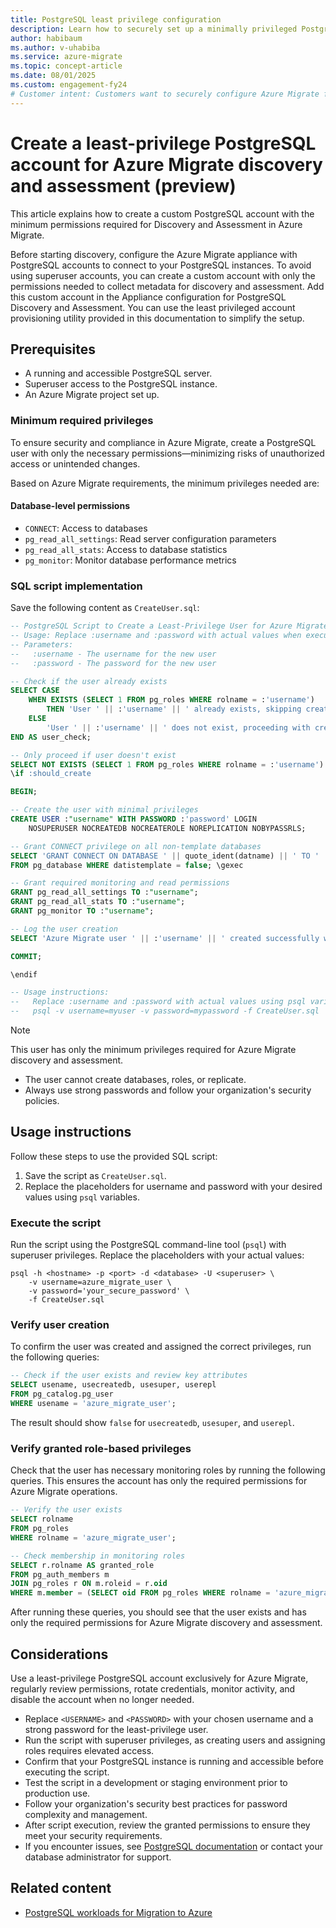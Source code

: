 ```yaml
---
title: PostgreSQL least privilege configuration
description: Learn how to securely set up a minimally privileged PostgreSQL account for Azure Migrate without requiring superuser access, using a built-in utility to streamline configuration and enhance security.
author: habibaum
ms.author: v-uhabiba
ms.service: azure-migrate 
ms.topic: concept-article 
ms.date: 08/01/2025
ms.custom: engagement-fy24 
# Customer intent: Customers want to securely configure Azure Migrate for PostgreSQL discovery by creating custom accounts with minimal permissions. The goal is to avoid using superuser access while ensuring the appliance can collect necessary metadata for assessment.
---
```


# Create a least-privilege PostgreSQL account for Azure Migrate discovery and assessment (preview)

This article explains how to create a custom PostgreSQL account with the minimum permissions required for Discovery and Assessment in Azure Migrate.

Before starting discovery, configure the Azure Migrate appliance with PostgreSQL accounts to connect to your PostgreSQL instances. To avoid using superuser accounts, you can create a custom account with only the permissions needed to collect metadata for discovery and assessment. Add this custom account in the Appliance configuration for PostgreSQL Discovery and Assessment. You can use the least privileged account provisioning utility provided in this documentation to simplify the setup.

## Prerequisites

- A running and accessible PostgreSQL server.
- Superuser access to the PostgreSQL instance.
- An Azure Migrate project set up.

### Minimum required privileges

To ensure security and compliance in Azure Migrate, create a PostgreSQL user with only the necessary permissions—minimizing risks of unauthorized access or unintended changes.

Based on Azure Migrate requirements, the minimum privileges needed are:

#### Database-level permissions

- `CONNECT`: Access to databases
- `pg_read_all_settings`: Read server configuration parameters
- `pg_read_all_stats`: Access to database statistics
- `pg_monitor`: Monitor database performance metrics

### SQL script implementation

Save the following content as `CreateUser.sql`:

```sql
-- PostgreSQL Script to Create a Least-Privilege User for Azure Migrate
-- Usage: Replace :username and :password with actual values when executing.
-- Parameters:
--   :username - The username for the new user
--   :password - The password for the new user

-- Check if the user already exists
SELECT CASE
    WHEN EXISTS (SELECT 1 FROM pg_roles WHERE rolname = :'username')
        THEN 'User ' || :'username' || ' already exists, skipping creation'
    ELSE
        'User ' || :'username' || ' does not exist, proceeding with creation'
END AS user_check;

-- Only proceed if user doesn't exist
SELECT NOT EXISTS (SELECT 1 FROM pg_roles WHERE rolname = :'username') AS should_create \gset
\if :should_create

BEGIN;

-- Create the user with minimal privileges
CREATE USER :"username" WITH PASSWORD :'password' LOGIN
    NOSUPERUSER NOCREATEDB NOCREATEROLE NOREPLICATION NOBYPASSRLS;

-- Grant CONNECT privilege on all non-template databases
SELECT 'GRANT CONNECT ON DATABASE ' || quote_ident(datname) || ' TO ' || :'username' || ';'
FROM pg_database WHERE datistemplate = false; \gexec

-- Grant required monitoring and read permissions
GRANT pg_read_all_settings TO :"username";
GRANT pg_read_all_stats TO :"username";
GRANT pg_monitor TO :"username";

-- Log the user creation
SELECT 'Azure Migrate user ' || :'username' || ' created successfully with least privileges.' AS result;

COMMIT;

\endif

-- Usage instructions:
--   Replace :username and :password with actual values using psql variables:
--   psql -v username=myuser -v password=mypassword -f CreateUser.sql
```

> [!NOTE] 
> This user has only the minimum privileges required for Azure Migrate discovery and assessment.
> - The user cannot create databases, roles, or replicate.
> - Always use strong passwords and follow your organization's security policies.

## Usage instructions

Follow these steps to use the provided SQL script:

1. Save the script as `CreateUser.sql`.
2. Replace the placeholders for username and password with your desired values using `psql` variables.

### Execute the script

Run the script using the PostgreSQL command-line tool (`psql`) with superuser privileges. Replace the placeholders with your actual values:

```
psql -h <hostname> -p <port> -d <database> -U <superuser> \
    -v username=azure_migrate_user \
    -v password='your_secure_password' \
    -f CreateUser.sql
```

### Verify user creation

To confirm the user was created and assigned the correct privileges, run the following queries:

```sql
-- Check if the user exists and review key attributes
SELECT usename, usecreatedb, usesuper, userepl
FROM pg_catalog.pg_user
WHERE usename = 'azure_migrate_user';
```

The result should show `false` for `usecreatedb`, `usesuper`, and `userepl`.

### Verify granted role-based privileges

Check that the user has necessary monitoring roles by running the following queries. This ensures the account has only the required permissions for Azure Migrate operations.

```sql
-- Verify the user exists
SELECT rolname
FROM pg_roles
WHERE rolname = 'azure_migrate_user';
```

```sql
-- Check membership in monitoring roles
SELECT r.rolname AS granted_role
FROM pg_auth_members m
JOIN pg_roles r ON m.roleid = r.oid
WHERE m.member = (SELECT oid FROM pg_roles WHERE rolname = 'azure_migrate_user');
```
After running these queries, you should see that the user exists and has only the required permissions for Azure Migrate discovery and assessment.

## Considerations

Use a least-privilege PostgreSQL account exclusively for Azure Migrate, regularly review permissions, rotate credentials, monitor activity, and disable the account when no longer needed.

- Replace `<USERNAME>` and `<PASSWORD>` with your chosen username and a strong password for the least-privilege user.
- Run the script with superuser privileges, as creating users and assigning roles requires elevated access.
- Confirm that your PostgreSQL instance is running and accessible before executing the script.
- Test the script in a development or staging environment prior to production use.
- Follow your organization's security best practices for password complexity and management.
- After script execution, review the granted permissions to ensure they meet your security requirements.
- If you encounter issues, see [PostgreSQL documentation](https://www.postgresql.org/docs/17/index.html) or contact your database administrator for support.

## Related content

- [PostgreSQL workloads for Migration to Azure](tutorial-assess-postgresql.md)